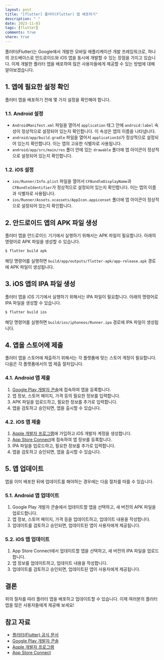 ```yaml
---
layout: post
title: "[flutter] 플러터(Flutter) 앱 배포하기"
description: " "
date: 2023-11-03
tags: [flutter]
comments: true
share: true
---
```


플러터(Flutter)는 Google에서 개발한 모바일 애플리케이션 개발 프레임워크로, 하나의 코드베이스로 안드로이드와 iOS 앱을 동시에 개발할 수 있는 장점을 가지고 있습니다. 이제 개발한 플러터 앱을 배포하여 많은 사용자들에게 제공할 수 있는 방법에 대해 알아보겠습니다.

## 1. 앱에 필요한 설정 확인

플러터 앱을 배포하기 전에 몇 가지 설정을 확인해야 합니다. 

### 1.1. Android 설정

- `AndroidManifest.xml` 파일을 열어서 `application` 태그 안에 `android:label` 속성이 정상적으로 설정되어 있는지 확인합니다. 이 속성은 앱의 이름을 나타냅니다.
- `android/app/build.gradle` 파일을 열어서 `applicationId`가 정상적으로 설정되어 있는지 확인합니다. 이는 앱의 고유한 식별자로 사용됩니다.
- `android/app/src/main/res` 폴더 안에 있는 `drawable` 폴더에 앱 아이콘이 정상적으로 설정되어 있는지 확인합니다.

### 1.2. iOS 설정

- `ios/Runner/Info.plist` 파일을 열어서 `CFBundleDisplayName`과 `CFBundleIdentifier`가 정상적으로 설정되어 있는지 확인합니다. 이는 앱의 이름과 식별자로 사용됩니다.
- `ios/Runner/Assets.xcassets/AppIcon.appiconset` 폴더에 앱 아이콘이 정상적으로 설정되어 있는지 확인합니다.

## 2. 안드로이드 앱의 APK 파일 생성

플러터 앱을 안드로이드 기기에서 실행하기 위해서는 APK 파일이 필요합니다. 아래의 명령어로 APK 파일을 생성할 수 있습니다.

```bash
$ flutter build apk
```

해당 명령어를 실행하면 `build/app/outputs/flutter-apk/app-release.apk` 경로에 APK 파일이 생성됩니다.

## 3. iOS 앱의 IPA 파일 생성

플러터 앱을 iOS 기기에서 실행하기 위해서는 IPA 파일이 필요합니다. 아래의 명령어로 IPA 파일을 생성할 수 있습니다.

```bash
$ flutter build ios
```

해당 명령어를 실행하면 `build/ios/iphoneos/Runner.ipa` 경로에 IPA 파일이 생성됩니다.

## 4. 앱을 스토어에 제출

플러터 앱을 스토어에 제출하기 위해서는 각 플랫폼에 맞는 스토어 계정이 필요합니다. 다음은 각 플랫폼에서의 앱 제출 절차입니다.

### 4.1. Android 앱 제출

1. [Google Play 개발자 콘솔](https://play.google.com/apps/publish/)에 접속하여 앱을 등록합니다.
2. 앱 정보, 스토어 페이지, 가격 등의 필요한 정보를 입력합니다.
3. APK 파일을 업로드하고, 필요한 정보를 추가로 입력합니다.
4. 앱을 검토하고 승인되면, 앱을 출시할 수 있습니다.

### 4.2. iOS 앱 제출

1. [Apple 개발자 프로그램](https://developer.apple.com/programs/)에 가입하고 iOS 개발자 계정을 생성합니다.
2. [App Store Connect](https://appstoreconnect.apple.com)에 접속하여 앱 정보를 등록합니다.
3. IPA 파일을 업로드하고, 필요한 정보를 추가로 입력합니다.
4. 앱을 검토하고 승인되면, 앱을 출시할 수 있습니다.

## 5. 앱 업데이트

앱을 이미 배포한 뒤에 업데이트를 해야하는 경우에는 다음 절차를 따를 수 있습니다.

### 5.1. Android 앱 업데이트

1. Google Play 개발자 콘솔에서 업데이트할 앱을 선택하고, 새 버전의 APK 파일을 업로드합니다.
2. 앱 정보, 스토어 페이지, 가격 등을 업데이트하고, 업데이트 내용을 작성합니다.
3. 업데이트를 검토하고 승인되면, 업데이트된 앱이 사용자에게 제공됩니다.

### 5.2. iOS 앱 업데이트

1. App Store Connect에서 업데이트할 앱을 선택하고, 새 버전의 IPA 파일을 업로드합니다.
2. 앱 정보를 업데이트하고, 업데이트 내용을 작성합니다.
3. 업데이트를 검토하고 승인되면, 업데이트된 앱이 사용자에게 제공됩니다.

## 결론

위의 절차를 따라 플러터 앱을 배포하고 업데이트할 수 있습니다. 이제 여러분의 플러터 앱을 많은 사용자들에게 제공해 보세요!

## 참고 자료

- [플러터(Flutter) 공식 문서](https://flutter.dev/docs)
- [Google Play 개발자 콘솔](https://play.google.com/apps/publish/)
- [Apple 개발자 프로그램](https://developer.apple.com/programs/)
- [App Store Connect](https://appstoreconnect.apple.com)